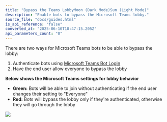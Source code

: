 ```yaml
---
title: "Bypass the Teams LobbyMoon (Dark Mode)Sun (Light Mode)"
description: "Enable bots to bypass the Microsoft Teams lobby."
source_file: "docs/guides.html"
is_api_reference: "false"
converted_at: "2025-06-10T18:47:15.205Z"
api_parameters_count: "0"
---
```

There are two ways for Microsoft Teams bots to be able to bypass the lobby:

1.  Authenticate bots using [Microsoft Teams Bot Login](/docs/microsoft-teams-bot-login-getting-started.md)
2.  Have the end user allow everyone to bypass the lobby



**Below shows the Microsoft Teams settings for lobby behavior**
- **Green:** Bots will be able to join without authenticating if the end user changes their setting to "Everyone"
- **Red:** Bots will bypass the lobby only if they're authenticated, otherwise they will go through the lobby

![](https://files.readme.io/4eb314c-CleanShot_2024-02-21_at_15.39.342x.png)
